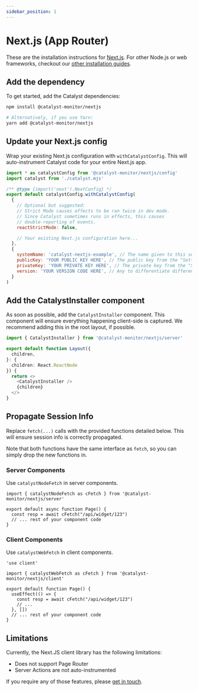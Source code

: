 ```yaml
---
sidebar_position: 1
---
```


# Next.js (App Router)

These are the installation instructions for [Next.js](https://nextjs.org/). For other Node.js or web frameworks, checkout our [other installation guides](./).

## Add the dependency

To get started, add the Catalyst dependencies:

```bash title="Terminal"
npm install @catalyst-monitor/nextjs

# Alternatively, if you use Yarn:
yarn add @catalyst-monitor/nextjs
```

## Update your Next.js config

Wrap your existing Next.js configuration with `withCatalystConfig`. This will auto-instrument Catalyst code for your entire Next.js app.

```javascript title="next.config.mjs"
import * as catalystConfig from '@catalyst-monitor/nextjs/config'
import catalyst from './catalyst.mjs'

/** @type {import('next').NextConfig} */
export default catalystConfig.withCatalystConfig(
  {
    // Optional but suggested:
    // Strict Mode causes effects to be ran twice in dev mode.
    // Since Catalyst sometimes runs in effects, this causes
    // double-reporting of events.
    reactStrictMode: false,

    // Your existing Next.js configuration here...
  },
  {
    systemName: 'catalyst-nextjs-example', // The name given to this service. All endpoints will be grouped by this name.
    publicKey: 'YOUR PUBLIC KEY HERE', // The public key from the "Settings" page in the Catalyst dashboard.
    privateKey: 'YOUR PRIVATE KEY HERE', // The private key from the "Settings" page in the Catalyst dashboard.
    version: 'YOUR VERSION CODE HERE', // Any to differentiate different deploys, e.g. Git commit SHA
  }
)
```

## Add the CatalystInstaller component

As soon as possible, add the `CatalystInstaller` component. This component will ensure everything happening client-side is captured. We recommend adding this in the root layout, if possible.

```typescript title="layout.ts"
import { CatalystInstaller } from '@catalyst-monitor/nextjs/server'

export default function Layout({
  children,
}: {
  children: React.ReactNode
}) {
  return <>
    <CatalystInstaller />
    {children}
  </>
}
```

## Propagate Session Info

Replace `fetch(...)` calls with the provided functions detailed below. This will ensure session info is correctly propagated.

Note that both functions have the same interface as `fetch`, so you can simply drop the new functions in.

### Server Components

Use `catalystNodeFetch` in server components.

```tsx title="page.tsx"
import { catalystNodeFetch as cFetch } from '@catalyst-monitor/nextjs/server'

export default async function Page() {
  const resp = await cFetch("/api/widget/123")
  // ... rest of your component code
}
```

### Client Components

Use `catalystWebFetch` in client components.

```tsx title="page.tsx"
'use client'

import { catalystWebFetch as cFetch } from '@catalyst-monitor/nextjs/client'

export default function Page() {
  useEffect(() => {
    const resp = await cFetch("/api/widget/123")
    // ...
  }, [])
  // ... rest of your component code
}
```

## Limitations

Currently, the Next.JS client library has the following limitations:

 - Does not support Page Router
 - Server Actions are not auto-instrumented

If you require any of those features, please [get in touch](mailto:bill@privium.xyz).